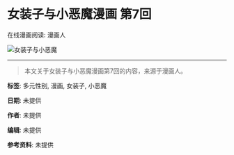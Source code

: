 # 女装子与小恶魔漫画 第7回

在线漫画阅读: 漫画人

![女装子与小恶魔](https://css122us.cdndm5.com/v202411181654/manhuaren/images/mobile/normal-top-back.png)

---

> 本文关于女装子与小恶魔漫画第7回的内容，来源于漫画人。

**标签**: 多元性别, 漫画, 女装子, 小恶魔

**日期**: 未提供

**作者**: 未提供

**编辑**: 未提供 

**参考资料**: 未提供